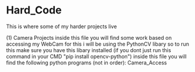 # Hard_Code
This is where some of my harder projects live 

(1) Camera Projects inside this file you will find some work based on accessing my WebCam for this i will be using the PythonCV libary so to run this make sure you
have this libary installed (if you dont just run this command in your CMD "pip install opencv-python")
inside this file you will find the following python programs (not in order):
Camera_Access
